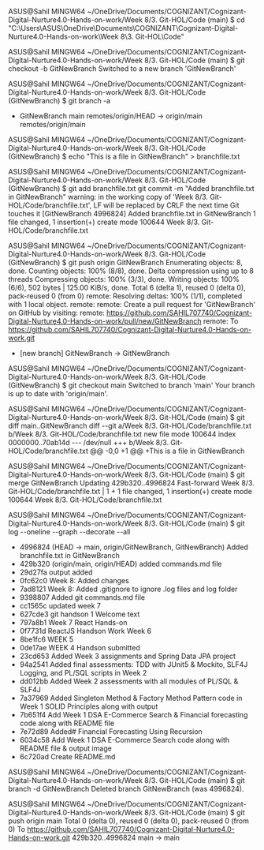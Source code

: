 ASUS@Sahil MINGW64 ~/OneDrive/Documents/COGNIZANT/Cognizant-Digital-Nurture4.0-Hands-on-work/Week 8/3. Git-HOL/Code (main)
$ cd "C:\Users\ASUS\OneDrive\Documents\COGNIZANT\Cognizant-Digital-Nurture4.0-Hands-on-work\Week 8\3. Git-HOL\Code"

ASUS@Sahil MINGW64 ~/OneDrive/Documents/COGNIZANT/Cognizant-Digital-Nurture4.0-Hands-on-work/Week 8/3. Git-HOL/Code (main)
$ git checkout -b GitNewBranch
Switched to a new branch 'GitNewBranch'

ASUS@Sahil MINGW64 ~/OneDrive/Documents/COGNIZANT/Cognizant-Digital-Nurture4.0-Hands-on-work/Week 8/3. Git-HOL/Code (GitNewBranch)
$ git branch -a
* GitNewBranch
  main
  remotes/origin/HEAD -> origin/main
  remotes/origin/main

ASUS@Sahil MINGW64 ~/OneDrive/Documents/COGNIZANT/Cognizant-Digital-Nurture4.0-Hands-on-work/Week 8/3. Git-HOL/Code (GitNewBranch)
$ echo "This is a file in GitNewBranch" > branchfile.txt

ASUS@Sahil MINGW64 ~/OneDrive/Documents/COGNIZANT/Cognizant-Digital-Nurture4.0-Hands-on-work/Week 8/3. Git-HOL/Code (GitNewBranch)
$ git add branchfile.txt
git commit -m "Added branchfile.txt in GitNewBranch"
warning: in the working copy of 'Week 8/3. Git-HOL/Code/branchfile.txt', LF will be replaced by CRLF the next time Git touches it
[GitNewBranch 4996824] Added branchfile.txt in GitNewBranch
 1 file changed, 1 insertion(+)
 create mode 100644 Week 8/3. Git-HOL/Code/branchfile.txt

ASUS@Sahil MINGW64 ~/OneDrive/Documents/COGNIZANT/Cognizant-Digital-Nurture4.0-Hands-on-work/Week 8/3. Git-HOL/Code (GitNewBranch)
$ git push origin GitNewBranch
Enumerating objects: 8, done.
Counting objects: 100% (8/8), done.
Delta compression using up to 8 threads
Compressing objects: 100% (3/3), done.
Writing objects: 100% (6/6), 502 bytes | 125.00 KiB/s, done.
Total 6 (delta 1), reused 0 (delta 0), pack-reused 0 (from 0)
remote: Resolving deltas: 100% (1/1), completed with 1 local object.
remote:
remote: Create a pull request for 'GitNewBranch' on GitHub by visiting:
remote:      https://github.com/SAHIL707740/Cognizant-Digital-Nurture4.0-Hands-on-work/pull/new/GitNewBranch
remote:
To https://github.com/SAHIL707740/Cognizant-Digital-Nurture4.0-Hands-on-work.git
 * [new branch]      GitNewBranch -> GitNewBranch

ASUS@Sahil MINGW64 ~/OneDrive/Documents/COGNIZANT/Cognizant-Digital-Nurture4.0-Hands-on-work/Week 8/3. Git-HOL/Code (GitNewBranch)
$ git checkout main
Switched to branch 'main'
Your branch is up to date with 'origin/main'.

ASUS@Sahil MINGW64 ~/OneDrive/Documents/COGNIZANT/Cognizant-Digital-Nurture4.0-Hands-on-work/Week 8/3. Git-HOL/Code (main)
$ git diff main..GitNewBranch
diff --git a/Week 8/3. Git-HOL/Code/branchfile.txt b/Week 8/3. Git-HOL/Code/branchfile.txt
new file mode 100644
index 0000000..70ab14d
--- /dev/null
+++ b/Week 8/3. Git-HOL/Code/branchfile.txt
@@ -0,0 +1 @@
+This is a file in GitNewBranch

ASUS@Sahil MINGW64 ~/OneDrive/Documents/COGNIZANT/Cognizant-Digital-Nurture4.0-Hands-on-work/Week 8/3. Git-HOL/Code (main)
$ git merge GitNewBranch
Updating 429b320..4996824
Fast-forward
 Week 8/3. Git-HOL/Code/branchfile.txt | 1 +
 1 file changed, 1 insertion(+)
 create mode 100644 Week 8/3. Git-HOL/Code/branchfile.txt

ASUS@Sahil MINGW64 ~/OneDrive/Documents/COGNIZANT/Cognizant-Digital-Nurture4.0-Hands-on-work/Week 8/3. Git-HOL/Code (main)
$ git log --oneline --graph --decorate --all
* 4996824 (HEAD -> main, origin/GitNewBranch, GitNewBranch) Added branchfile.txt in GitNewBranch
* 429b320 (origin/main, origin/HEAD) added commands.md file
* 29d27fa output added
* 0fc62c0 Week 8: Added changes
* 7ad8121 Week 8: Added .gitignore to ignore .log files and log folder
* 9398807 Added git commands.md file
* cc1565c  updated week 7
* 627cde3 git handson 1 Welcome text
* 797a8b1 Week 7 React Hands-on
* 0f7731d ReactJS Handson Work Week 6
* 8be1fc6 WEEK 5
* 0de17ae WEEK 4 Handson submitted
* 23cd653 Added Week 3 assignments and Spring Data JPA project
* 94a2541 Added final assessments: TDD with JUnit5 & Mockito, SLF4J Logging, and PL/SQL scripts in Week 2
* dd012bb Added Week 2 assessments with all modules of PL/SQL & SLF4J
* 7a37969 Added Singleton Method & Factory Method Pattern code in Week 1 SOLID Principles along with output
* 7b651f4 Add Week 1 DSA E-Commerce Search & Financial forecasting  code along with README file
* 7e72d89 Added# Financial Forecasting Using Recursion
* 6034c58 Add Week 1 DSA E-Commerce Search code along with README file & output image
* 6c720ad Create README.md

ASUS@Sahil MINGW64 ~/OneDrive/Documents/COGNIZANT/Cognizant-Digital-Nurture4.0-Hands-on-work/Week 8/3. Git-HOL/Code (main)
$ git branch -d GitNewBranch
Deleted branch GitNewBranch (was 4996824).

ASUS@Sahil MINGW64 ~/OneDrive/Documents/COGNIZANT/Cognizant-Digital-Nurture4.0-Hands-on-work/Week 8/3. Git-HOL/Code (main)
$ git push origin main
Total 0 (delta 0), reused 0 (delta 0), pack-reused 0 (from 0)
To https://github.com/SAHIL707740/Cognizant-Digital-Nurture4.0-Hands-on-work.git
   429b320..4996824  main -> main



